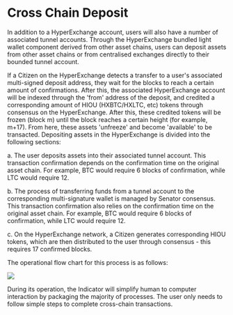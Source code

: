 # Cross Chain Deposit

In addition to a HyperExchange account, users will also have a number of associated tunnel accounts. Through the HyperExchange bundled light wallet component derived from other asset chains, users can deposit assets from other asset chains or from centralised exchanges directly to their bounded tunnel account.

If a Citizen on the HyperExchange detects a transfer to a user's associated multi-signed deposit address, they wait for the blocks to reach a certain amount of confirmations. After this, the associated HyperExchange account will be indexed through the 'from' address of the deposit, and credited a corresponding amount of HIOU (HXBTC/HXLTC, etc) tokens through consensus on the HyperExchange. After this, these credited tokens will be frozen (block m) until the block reaches a certain height (for example, m+17). From here, these assets 'unfreeze' and become 'available' to be transacted.
Depositing assets in the HyperExchange is divided into the following sections:		
	
a.	The user deposits assets into their associated tunnel account. This transaction confirmation depends on the confirmation time on the original asset chain. For example, BTC would require 6 blocks of confirmation, while LTC would require 12.
	
b.	The process of transferring funds from a tunnel account to the corresponding multi-signature wallet is managed by Senator consensus. This transaction confirmation also relies on the confirmation time on the original asset chain. For example, BTC would require 6 blocks of confirmation, while LTC would require 12.

c.	On the HyperExchange network, a Citizen generates corresponding HIOU tokens, which are then distributed to the user through consensus - this requires 17 confirmed blocks.

The operational flow chart for this process is as follows:

<img class="hx-icon" src="/img/cross-chain-deposit.svg" />

During its operation, the Indicator will simplify human to computer interaction by packaging the majority of processes. The user only needs to follow simple steps to complete cross-chain transactions.